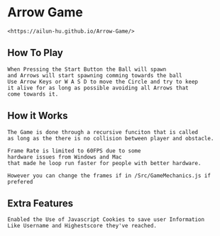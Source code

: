 # Arrow Game

    <https://ailun-hu.github.io/Arrow-Game/>

## How To Play

    When Pressing the Start Button the Ball will spawn
    and Arrows will start spawning comming towards the ball
    Use Arrow Keys or W A S D to move the Circle and try to keep
    it alive for as long as possible avoiding all Arrows that 
    come towards it.

## How it Works
    
    The Game is done through a recursive funciton that is called
    as long as the there is no collision between player and obstacle.

    Frame Rate is limited to 60FPS due to some 
    hardware issues from Windows and Mac 
    that made he loop run faster for people with better hardware.

    However you can change the frames if in /Src/GameMechanics.js if prefered


## Extra Features

    Enabled the Use of Javascript Cookies to save user Information
    Like Username and Highestscore they've reached.
    




    
